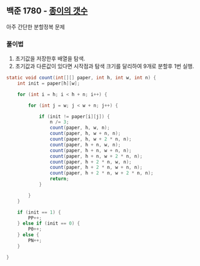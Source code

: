 ## 백준 1780 - [종이의 갯수](https://www.acmicpc.net/problem/1780)

아주 간단한 분할정복 문제
### 풀이법

1. 초기값을 저장한후 배열을 탐색.
2. 초기값과 다른값이 있다면 시작점과 탐색 크기를 달리하여 9개로 분할후 1번 실행.

```JAVA
static void count(int[][] paper, int h, int w, int n) {
    int init = paper[h][w];

    for (int i = h; i < h + n; i++) {

        for (int j = w; j < w + n; j++) {

            if (init != paper[i][j]) {
                n /= 3;
                count(paper, h, w, n);
                count(paper, h, w + n, n);
                count(paper, h, w + 2 * n, n);
                count(paper, h + n, w, n);
                count(paper, h + n, w + n, n);
                count(paper, h + n, w + 2 * n, n);
                count(paper, h + 2 * n, w, n);
                count(paper, h + 2 * n, w + n, n);
                count(paper, h + 2 * n, w + 2 * n, n);
                return;
            }

        }
    }

    if (init == 1) {
        PP++;
    } else if (init == 0) {
        P0++;
    } else {
        PN++;
    }

}
```
